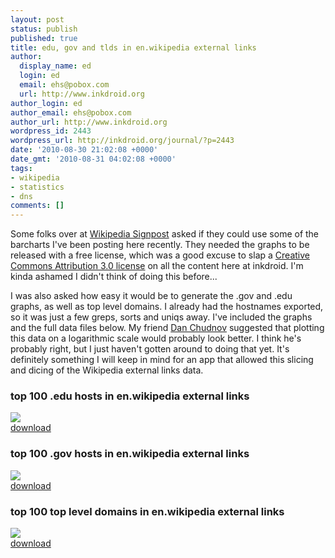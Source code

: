 ```yaml
---
layout: post
status: publish
published: true
title: edu, gov and tlds in en.wikipedia external links
author:
  display_name: ed
  login: ed
  email: ehs@pobox.com
  url: http://www.inkdroid.org
author_login: ed
author_email: ehs@pobox.com
author_url: http://www.inkdroid.org
wordpress_id: 2443
wordpress_url: http://inkdroid.org/journal/?p=2443
date: '2010-08-30 21:02:08 +0000'
date_gmt: '2010-08-31 04:02:08 +0000'
tags:
- wikipedia
- statistics
- dns
comments: []
---
```


<p>Some folks over at <a href="http://en.wikipedia.org/wiki/Wikipedia:Wikipedia_Signpost">Wikipedia Signpost</a> asked if they could use some of the barcharts I've been posting here recently. They needed the graphs to be released with a free license, which was a good excuse to slap a <a href="http://creativecommons.org/licenses/by/3.0/">Creative Commons Attribution 3.0 license</a> on all the content here at inkdroid. I'm kinda ashamed I didn't think of doing this before...</p>
<p>I was also asked how easy it would be to generate the .gov and .edu graphs, as well as top level domains. I already had the hostnames exported, so it was just a few greps, sorts and uniqs away. I've included the graphs and the full data files below. My friend <a href="http://onebiglibrary.net">Dan Chudnov</a> suggested that plotting this data on a logarithmic scale would probably look better. I think he's probably right, but I just haven't gotten around to doing that yet. It's definitely something I will keep in mind for an app that allowed this slicing and dicing of the Wikipedia external links data.</p>
<h3>top 100 .edu hosts in en.wikipedia external links</h3>
<p><a href="http://inkdroid.org/images/en-wikipedia-externallinks-edu.png"><img src="http://inkdroid.org/images/en-wikipedia-externallinks-edu.png" /></a><br />
<a href="http://inkdroid.org/data/enwiki-externallinks-edu.txt">download</a></p>
<h3>top 100 .gov hosts in en.wikipedia external links</h3>
<p><a href="http://inkdroid.org/images/en-wikipedia-externallinks-gov.png"><img src="http://inkdroid.org/images/en-wikipedia-externallinks-gov.png" /></a><br />
<a href="http://inkdroid.org/data/enwiki-externallinks-gov.txt">download</a></p>
<h3>top 100 top level domains in en.wikipedia external links</h3>
<p><a href="http://inkdroid.org/images/en-wikipedia-externallinks-tlds.png"><img src="http://inkdroid.org/images/en-wikipedia-externallinks-tlds.png" /></a><br />
<a href="http://inkdroid.org/data/enwiki-externallinks-tlds.txt">download</a></p>
